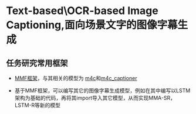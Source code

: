 # Text-based\OCR-based Image Captioning,面向场景文字的图像字幕生成

## 任务研究常用框架
* [MMF框架](https://mmf.sh/)，与其相关的模型为 [m4c](https://github.com/facebookresearch/mmf/blob/main/mmf/models/m4c.py)和[m4c_captioner](https://github.com/facebookresearch/mmf/blob/main/mmf/models/m4c_captioner.py)

* 基于MMF框架，可以编写其它的图像字幕生成模型，例如在其中编写以LSTM架构为基础的代码，再将其import导入其它模型，从而实现MMA-SR，LSTM-R等新的模型
